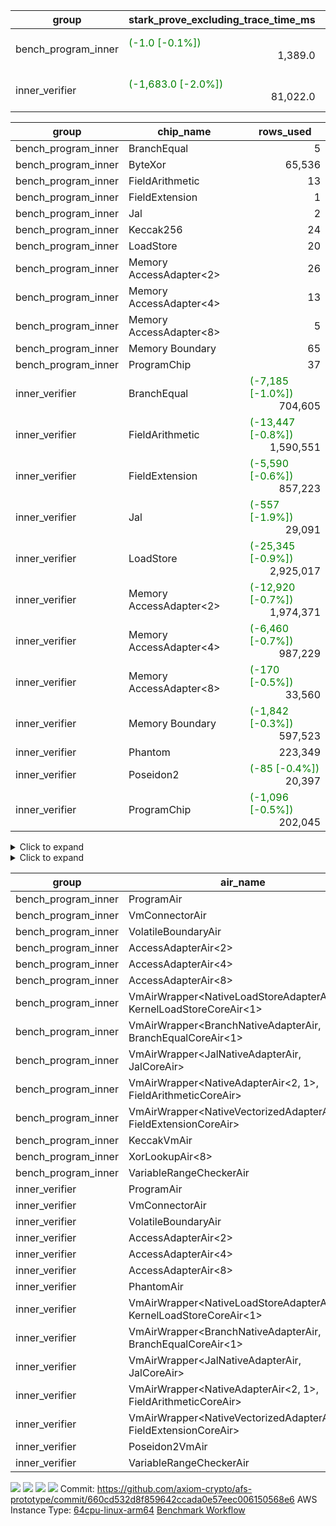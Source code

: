 | group | stark_prove_excluding_trace_time_ms | total_cells | total_cells_used | total_proof_time_ms | trace_gen_time_ms | verify_program_compile_ms |
| --- | --- | --- | --- | --- | --- | --- |
| bench_program_inner | <span style="color: green">(-1.0 [-0.1%])</span> <div style='text-align: right'>1,389.0</div>  | <span style="color: green">(-28 [-0.0%])</span> <div style='text-align: right'>1,914,704</div>  | <div style='text-align: right'>276,045</div>  | <span style="color: green">(-1.0 [-0.1%])</span> <div style='text-align: right'>1,408.0</div>  | <div style='text-align: right'>19.0</div>  |  |
| inner_verifier | <span style="color: green">(-1,683.0 [-2.0%])</span> <div style='text-align: right'>81,022.0</div>  | <span style="color: green">(-2,621,440 [-0.4%])</span> <div style='text-align: right'>651,755,544</div>  | <span style="color: green">(-4,388,908 [-1.6%])</span> <div style='text-align: right'>270,322,468</div>  | <span style="color: green">(-2,089.0 [-2.3%])</span> <div style='text-align: right'>90,411.0</div>  | <span style="color: green">(-406.0 [-4.1%])</span> <div style='text-align: right'>9,389.0</div>  | <span style="color: red">(+131.0 [+0.3%])</span> <div style='text-align: right'>42,788.0</div>  |

| group | chip_name | rows_used |
| --- | --- | --- |
| bench_program_inner | BranchEqual | <div style='text-align: right'>5</div>  |
| bench_program_inner | ByteXor | <div style='text-align: right'>65,536</div>  |
| bench_program_inner | FieldArithmetic | <div style='text-align: right'>13</div>  |
| bench_program_inner | FieldExtension | <div style='text-align: right'>1</div>  |
| bench_program_inner | Jal | <div style='text-align: right'>2</div>  |
| bench_program_inner | Keccak256 | <div style='text-align: right'>24</div>  |
| bench_program_inner | LoadStore | <div style='text-align: right'>20</div>  |
| bench_program_inner | Memory AccessAdapter<2> | <div style='text-align: right'>26</div>  |
| bench_program_inner | Memory AccessAdapter<4> | <div style='text-align: right'>13</div>  |
| bench_program_inner | Memory AccessAdapter<8> | <div style='text-align: right'>5</div>  |
| bench_program_inner | Memory Boundary | <div style='text-align: right'>65</div>  |
| bench_program_inner | ProgramChip | <div style='text-align: right'>37</div>  |
| inner_verifier | BranchEqual | <span style="color: green">(-7,185 [-1.0%])</span> <div style='text-align: right'>704,605</div>  |
| inner_verifier | FieldArithmetic | <span style="color: green">(-13,447 [-0.8%])</span> <div style='text-align: right'>1,590,551</div>  |
| inner_verifier | FieldExtension | <span style="color: green">(-5,590 [-0.6%])</span> <div style='text-align: right'>857,223</div>  |
| inner_verifier | Jal | <span style="color: green">(-557 [-1.9%])</span> <div style='text-align: right'>29,091</div>  |
| inner_verifier | LoadStore | <span style="color: green">(-25,345 [-0.9%])</span> <div style='text-align: right'>2,925,017</div>  |
| inner_verifier | Memory AccessAdapter<2> | <span style="color: green">(-12,920 [-0.7%])</span> <div style='text-align: right'>1,974,371</div>  |
| inner_verifier | Memory AccessAdapter<4> | <span style="color: green">(-6,460 [-0.7%])</span> <div style='text-align: right'>987,229</div>  |
| inner_verifier | Memory AccessAdapter<8> | <span style="color: green">(-170 [-0.5%])</span> <div style='text-align: right'>33,560</div>  |
| inner_verifier | Memory Boundary | <span style="color: green">(-1,842 [-0.3%])</span> <div style='text-align: right'>597,523</div>  |
| inner_verifier | Phantom | <div style='text-align: right'>223,349</div>  |
| inner_verifier | Poseidon2 | <span style="color: green">(-85 [-0.4%])</span> <div style='text-align: right'>20,397</div>  |
| inner_verifier | ProgramChip | <span style="color: green">(-1,096 [-0.5%])</span> <div style='text-align: right'>202,045</div>  |

<details>
<summary>Click to expand</summary>

| group | dsl_ir | opcode | frequency |
| --- | --- | --- | --- |
| bench_program_inner |  | JAL | <div style='text-align: right'>1</div>  |
| bench_program_inner |  | STOREW | <div style='text-align: right'>2</div>  |
| bench_program_inner | AddE | FE4ADD | <div style='text-align: right'>1</div>  |
| bench_program_inner | AddF | ADD | <div style='text-align: right'>1</div>  |
| bench_program_inner | AddVI | ADD | <div style='text-align: right'>6</div>  |
| bench_program_inner | Alloc | ADD | <div style='text-align: right'>2</div>  |
| bench_program_inner | Alloc | LOADW | <div style='text-align: right'>2</div>  |
| bench_program_inner | Alloc | MUL | <div style='text-align: right'>2</div>  |
| bench_program_inner | For | ADD | <div style='text-align: right'>2</div>  |
| bench_program_inner | For | BNE | <div style='text-align: right'>3</div>  |
| bench_program_inner | For | JAL | <div style='text-align: right'>1</div>  |
| bench_program_inner | For | STOREW | <div style='text-align: right'>1</div>  |
| bench_program_inner | IfEqI | BNE | <div style='text-align: right'>2</div>  |
| bench_program_inner | ImmE | STOREW | <div style='text-align: right'>8</div>  |
| bench_program_inner | ImmF | STOREW | <div style='text-align: right'>2</div>  |
| bench_program_inner | ImmV | STOREW | <div style='text-align: right'>3</div>  |
| bench_program_inner | Keccak256 | KECCAK256 | <div style='text-align: right'>1</div>  |
| bench_program_inner | StoreV | STOREW2 | <div style='text-align: right'>2</div>  |
| inner_verifier |  | JAL | <div style='text-align: right'>1</div>  |
| inner_verifier |  | STOREW | <div style='text-align: right'>2</div>  |
| inner_verifier | AddE | FE4ADD | <span style="color: green">(-1,421 [-0.6%])</span> <div style='text-align: right'>227,386</div>  |
| inner_verifier | AddEFFI | LOADW | <span style="color: green">(-2 [-1.5%])</span> <div style='text-align: right'>131</div>  |
| inner_verifier | AddEFFI | STOREW | <span style="color: green">(-6 [-1.5%])</span> <div style='text-align: right'>393</div>  |
| inner_verifier | AddEFI | ADD | <span style="color: green">(-16 [-6.7%])</span> <div style='text-align: right'>224</div>  |
| inner_verifier | AddEI | ADD | <span style="color: green">(-160 [-0.2%])</span> <div style='text-align: right'>67,404</div>  |
| inner_verifier | AddFI | ADD | <span style="color: green">(-423 [-3.0%])</span> <div style='text-align: right'>13,620</div>  |
| inner_verifier | AddV | ADD | <span style="color: green">(-91 [-1.4%])</span> <div style='text-align: right'>6,239</div>  |
| inner_verifier | AddVI | ADD | <span style="color: green">(-2,506 [-0.9%])</span> <div style='text-align: right'>278,008</div>  |
| inner_verifier | Alloc | ADD | <span style="color: green">(-221 [-0.9%])</span> <div style='text-align: right'>24,510</div>  |
| inner_verifier | Alloc | LOADW | <span style="color: green">(-221 [-0.9%])</span> <div style='text-align: right'>24,510</div>  |
| inner_verifier | Alloc | MUL | <span style="color: green">(-118 [-0.8%])</span> <div style='text-align: right'>14,809</div>  |
| inner_verifier | AssertEqE | BNE | <span style="color: green">(-4 [-2.8%])</span> <div style='text-align: right'>140</div>  |
| inner_verifier | AssertEqEI | BNE | <div style='text-align: right'>4</div>  |
| inner_verifier | AssertEqF | BNE | <div style='text-align: right'>4,054</div>  |
| inner_verifier | AssertEqV | BNE | <span style="color: green">(-11 [-0.9%])</span> <div style='text-align: right'>1,204</div>  |
| inner_verifier | AssertEqVI | BNE | <span style="color: green">(-11 [-6.0%])</span> <div style='text-align: right'>171</div>  |
| inner_verifier | CycleTrackerEnd | PHANTOM | <div style='text-align: right'>106,813</div>  |
| inner_verifier | CycleTrackerStart | PHANTOM | <div style='text-align: right'>106,813</div>  |
| inner_verifier | DivE | BBE4DIV | <span style="color: green">(-1,346 [-0.7%])</span> <div style='text-align: right'>198,373</div>  |
| inner_verifier | DivEIN | BBE4DIV | <span style="color: green">(-3 [-7.7%])</span> <div style='text-align: right'>36</div>  |
| inner_verifier | DivEIN | STOREW | <span style="color: green">(-12 [-7.7%])</span> <div style='text-align: right'>144</div>  |
| inner_verifier | DivFIN | DIV | <span style="color: green">(-7 [-7.5%])</span> <div style='text-align: right'>86</div>  |
| inner_verifier | For | ADD | <span style="color: green">(-4,715 [-0.9%])</span> <div style='text-align: right'>539,358</div>  |
| inner_verifier | For | BNE | <span style="color: green">(-5,214 [-0.9%])</span> <div style='text-align: right'>559,109</div>  |
| inner_verifier | For | JAL | <span style="color: green">(-499 [-2.5%])</span> <div style='text-align: right'>19,751</div>  |
| inner_verifier | For | LOADW | <div style='text-align: right'>1,029</div>  |
| inner_verifier | For | STOREW | <span style="color: green">(-499 [-2.6%])</span> <div style='text-align: right'>18,722</div>  |
| inner_verifier | HintBitsF | PHANTOM | <div style='text-align: right'>22</div>  |
| inner_verifier | HintInputVec | PHANTOM | <div style='text-align: right'>9,701</div>  |
| inner_verifier | IfEq | BNE | <span style="color: green">(-755 [-9.1%])</span> <div style='text-align: right'>7,587</div>  |
| inner_verifier | IfEqI | BNE | <span style="color: green">(-1,185 [-0.9%])</span> <div style='text-align: right'>124,364</div>  |
| inner_verifier | IfEqI | JAL | <span style="color: green">(-57 [-0.6%])</span> <div style='text-align: right'>9,319</div>  |
| inner_verifier | IfNe | BEQ | <div style='text-align: right'>6,893</div>  |
| inner_verifier | IfNe | JAL | <span style="color: green">(-1 [-4.8%])</span> <div style='text-align: right'>20</div>  |
| inner_verifier | IfNeI | BEQ | <span style="color: green">(-5 [-0.5%])</span> <div style='text-align: right'>1,079</div>  |
| inner_verifier | ImmE | STOREW | <span style="color: green">(-24 [-0.2%])</span> <div style='text-align: right'>12,492</div>  |
| inner_verifier | ImmF | STOREW | <span style="color: green">(-170 [-1.1%])</span> <div style='text-align: right'>15,873</div>  |
| inner_verifier | ImmV | STOREW | <span style="color: green">(-134 [-0.6%])</span> <div style='text-align: right'>22,262</div>  |
| inner_verifier | LoadE | LOADW | <span style="color: green">(-264 [-0.6%])</span> <div style='text-align: right'>42,120</div>  |
| inner_verifier | LoadE | LOADW2 | <span style="color: green">(-6,556 [-0.8%])</span> <div style='text-align: right'>816,200</div>  |
| inner_verifier | LoadF | LOADW | <div style='text-align: right'>11,474</div>  |
| inner_verifier | LoadF | LOADW2 | <span style="color: green">(-2,544 [-0.8%])</span> <div style='text-align: right'>304,979</div>  |
| inner_verifier | LoadV | LOADW | <span style="color: green">(-124 [-1.0%])</span> <div style='text-align: right'>11,843</div>  |
| inner_verifier | LoadV | LOADW2 | <span style="color: green">(-3,304 [-4.5%])</span> <div style='text-align: right'>70,929</div>  |
| inner_verifier | MulE | BBE4MUL | <span style="color: green">(-2,778 [-0.7%])</span> <div style='text-align: right'>414,863</div>  |
| inner_verifier | MulEF | MUL | <span style="color: green">(-24 [-1.4%])</span> <div style='text-align: right'>1,716</div>  |
| inner_verifier | MulEFI | MUL | <span style="color: green">(-24 [-1.7%])</span> <div style='text-align: right'>1,408</div>  |
| inner_verifier | MulEI | BBE4MUL | <span style="color: green">(-35 [-1.3%])</span> <div style='text-align: right'>2,720</div>  |
| inner_verifier | MulEI | STOREW | <span style="color: green">(-140 [-1.3%])</span> <div style='text-align: right'>10,880</div>  |
| inner_verifier | MulF | MUL | <span style="color: green">(-766 [-3.0%])</span> <div style='text-align: right'>24,377</div>  |
| inner_verifier | MulFI | MUL | <span style="color: green">(-1 [-6.7%])</span> <div style='text-align: right'>14</div>  |
| inner_verifier | MulV | MUL | <div style='text-align: right'>682</div>  |
| inner_verifier | MulVI | MUL | <span style="color: green">(-91 [-1.1%])</span> <div style='text-align: right'>8,441</div>  |
| inner_verifier | NegE | MUL | <span style="color: green">(-4 [-1.9%])</span> <div style='text-align: right'>204</div>  |
| inner_verifier | Poseidon2CompressBabyBear | COMP_POS2 | <div style='text-align: right'>7,287</div>  |
| inner_verifier | Poseidon2PermuteBabyBear | PERM_POS2 | <span style="color: green">(-85 [-0.6%])</span> <div style='text-align: right'>13,110</div>  |
| inner_verifier | StoreE | STOREW | <span style="color: green">(-12 [-0.1%])</span> <div style='text-align: right'>11,268</div>  |
| inner_verifier | StoreE | STOREW2 | <span style="color: green">(-672 [-5.1%])</span> <div style='text-align: right'>12,500</div>  |
| inner_verifier | StoreF | STOREW | <div style='text-align: right'>13,388</div>  |
| inner_verifier | StoreF | STOREW2 | <span style="color: green">(-780 [-0.7%])</span> <div style='text-align: right'>103,666</div>  |
| inner_verifier | StoreHintWord | ADD | <span style="color: green">(-1,028 [-0.5%])</span> <div style='text-align: right'>194,918</div>  |
| inner_verifier | StoreHintWord | SHINTW | <span style="color: green">(-1,131 [-0.5%])</span> <div style='text-align: right'>205,301</div>  |
| inner_verifier | StoreV | STOREW | <span style="color: green">(-15 [-1.0%])</span> <div style='text-align: right'>1,424</div>  |
| inner_verifier | StoreV | STOREW2 | <span style="color: green">(-665 [-2.5%])</span> <div style='text-align: right'>25,463</div>  |
| inner_verifier | SubE | FE4SUB | <span style="color: green">(-7 [-0.1%])</span> <div style='text-align: right'>13,845</div>  |
| inner_verifier | SubEF | LOADW | <span style="color: green">(-8,070 [-0.7%])</span> <div style='text-align: right'>1,188,024</div>  |
| inner_verifier | SubEF | SUB | <span style="color: green">(-2,690 [-0.7%])</span> <div style='text-align: right'>396,008</div>  |
| inner_verifier | SubEFI | ADD | <span style="color: green">(-32 [-2.5%])</span> <div style='text-align: right'>1,224</div>  |
| inner_verifier | SubEI | ADD | <span style="color: green">(-24 [-7.7%])</span> <div style='text-align: right'>288</div>  |
| inner_verifier | SubV | SUB | <span style="color: green">(-505 [-3.2%])</span> <div style='text-align: right'>15,386</div>  |
| inner_verifier | SubVI | SUB | <span style="color: green">(-1 [-0.1%])</span> <div style='text-align: right'>1,270</div>  |
| inner_verifier | SubVIN | SUB | <div style='text-align: right'>357</div>  |

</details>

<details>
<summary>Click to expand</summary>

| group | air_name | dsl_ir | opcode | cells_used |
| --- | --- | --- | --- | --- |
| bench_program_inner | <JalNativeAdapterAir,JalCoreAir> |  | JAL | <div style='text-align: right'>10</div>  |
| bench_program_inner | Boundary |  | JAL | <div style='text-align: right'>11</div>  |
| bench_program_inner | <NativeLoadStoreAdapterAir<1>,KernelLoadStoreCoreAir<1>> |  | STOREW | <div style='text-align: right'>82</div>  |
| bench_program_inner | Boundary |  | STOREW | <div style='text-align: right'>22</div>  |
| bench_program_inner | <NativeVectorizedAdapterAir<4>,FieldExtensionCoreAir> | AddE | FE4ADD | <div style='text-align: right'>40</div>  |
| bench_program_inner | AccessAdapter<2> | AddE | FE4ADD | <div style='text-align: right'>66</div>  |
| bench_program_inner | AccessAdapter<4> | AddE | FE4ADD | <div style='text-align: right'>39</div>  |
| bench_program_inner | Boundary | AddE | FE4ADD | <div style='text-align: right'>44</div>  |
| bench_program_inner | <NativeAdapterAir<2, 1>,FieldArithmeticCoreAir> | AddF | ADD | <div style='text-align: right'>30</div>  |
| bench_program_inner | Boundary | AddF | ADD | <div style='text-align: right'>11</div>  |
| bench_program_inner | <NativeAdapterAir<2, 1>,FieldArithmeticCoreAir> | AddVI | ADD | <div style='text-align: right'>180</div>  |
| bench_program_inner | Boundary | AddVI | ADD | <div style='text-align: right'>22</div>  |
| bench_program_inner | <NativeAdapterAir<2, 1>,FieldArithmeticCoreAir> | Alloc | ADD | <div style='text-align: right'>60</div>  |
| bench_program_inner | <NativeLoadStoreAdapterAir<1>,KernelLoadStoreCoreAir<1>> | Alloc | LOADW | <div style='text-align: right'>82</div>  |
| bench_program_inner | Boundary | Alloc | LOADW | <div style='text-align: right'>22</div>  |
| bench_program_inner | <NativeAdapterAir<2, 1>,FieldArithmeticCoreAir> | Alloc | MUL | <div style='text-align: right'>60</div>  |
| bench_program_inner | <NativeAdapterAir<2, 1>,FieldArithmeticCoreAir> | For | ADD | <div style='text-align: right'>60</div>  |
| bench_program_inner | <BranchNativeAdapterAir,BranchEqualCoreAir<1>> | For | BNE | <div style='text-align: right'>69</div>  |
| bench_program_inner | <JalNativeAdapterAir,JalCoreAir> | For | JAL | <div style='text-align: right'>10</div>  |
| bench_program_inner | <NativeLoadStoreAdapterAir<1>,KernelLoadStoreCoreAir<1>> | For | STOREW | <div style='text-align: right'>41</div>  |
| bench_program_inner | Boundary | For | STOREW | <div style='text-align: right'>11</div>  |
| bench_program_inner | <BranchNativeAdapterAir,BranchEqualCoreAir<1>> | IfEqI | BNE | <div style='text-align: right'>46</div>  |
| bench_program_inner | <NativeLoadStoreAdapterAir<1>,KernelLoadStoreCoreAir<1>> | ImmE | STOREW | <div style='text-align: right'>328</div>  |
| bench_program_inner | Boundary | ImmE | STOREW | <div style='text-align: right'>88</div>  |
| bench_program_inner | <NativeLoadStoreAdapterAir<1>,KernelLoadStoreCoreAir<1>> | ImmF | STOREW | <div style='text-align: right'>82</div>  |
| bench_program_inner | Boundary | ImmF | STOREW | <div style='text-align: right'>22</div>  |
| bench_program_inner | <NativeLoadStoreAdapterAir<1>,KernelLoadStoreCoreAir<1>> | ImmV | STOREW | <div style='text-align: right'>123</div>  |
| bench_program_inner | Boundary | ImmV | STOREW | <div style='text-align: right'>22</div>  |
| bench_program_inner | AccessAdapter<2> | Keccak256 | KECCAK256 | <div style='text-align: right'>220</div>  |
| bench_program_inner | AccessAdapter<4> | Keccak256 | KECCAK256 | <div style='text-align: right'>130</div>  |
| bench_program_inner | AccessAdapter<8> | Keccak256 | KECCAK256 | <div style='text-align: right'>85</div>  |
| bench_program_inner | Boundary | Keccak256 | KECCAK256 | <div style='text-align: right'>418</div>  |
| bench_program_inner | KeccakVmAir | Keccak256 | KECCAK256 | <div style='text-align: right'>76,752</div>  |
| bench_program_inner | <NativeLoadStoreAdapterAir<1>,KernelLoadStoreCoreAir<1>> | StoreV | STOREW2 | <div style='text-align: right'>82</div>  |
| bench_program_inner | Boundary | StoreV | STOREW2 | <div style='text-align: right'>22</div>  |
| inner_verifier | <JalNativeAdapterAir,JalCoreAir> |  | JAL | <div style='text-align: right'>10</div>  |
| inner_verifier | Boundary |  | JAL | <div style='text-align: right'>11</div>  |
| inner_verifier | <NativeLoadStoreAdapterAir<1>,KernelLoadStoreCoreAir<1>> |  | STOREW | <div style='text-align: right'>82</div>  |
| inner_verifier | Boundary |  | STOREW | <div style='text-align: right'>22</div>  |
| inner_verifier | <NativeVectorizedAdapterAir<4>,FieldExtensionCoreAir> | AddE | FE4ADD | <span style="color: green">(-56,840 [-0.6%])</span> <div style='text-align: right'>9,095,440</div>  |
| inner_verifier | AccessAdapter<2> | AddE | FE4ADD | <span style="color: green">(-2,750 [-0.2%])</span> <div style='text-align: right'>1,109,724</div>  |
| inner_verifier | AccessAdapter<4> | AddE | FE4ADD | <span style="color: green">(-1,625 [-0.2%])</span> <div style='text-align: right'>655,746</div>  |
| inner_verifier | Boundary | AddE | FE4ADD | <div style='text-align: right'>1,194,556</div>  |
| inner_verifier | <NativeLoadStoreAdapterAir<1>,KernelLoadStoreCoreAir<1>> | AddEFFI | LOADW | <span style="color: green">(-82 [-1.5%])</span> <div style='text-align: right'>5,371</div>  |
| inner_verifier | AccessAdapter<2> | AddEFFI | LOADW | <span style="color: green">(-11 [-1.2%])</span> <div style='text-align: right'>924</div>  |
| inner_verifier | AccessAdapter<4> | AddEFFI | LOADW | <span style="color: green">(-13 [-1.2%])</span> <div style='text-align: right'>1,092</div>  |
| inner_verifier | Boundary | AddEFFI | LOADW | <div style='text-align: right'>264</div>  |
| inner_verifier | <NativeLoadStoreAdapterAir<1>,KernelLoadStoreCoreAir<1>> | AddEFFI | STOREW | <span style="color: green">(-246 [-1.5%])</span> <div style='text-align: right'>16,113</div>  |
| inner_verifier | AccessAdapter<2> | AddEFFI | STOREW | <span style="color: green">(-11 [-1.2%])</span> <div style='text-align: right'>924</div>  |
| inner_verifier | Boundary | AddEFFI | STOREW | <div style='text-align: right'>792</div>  |
| inner_verifier | <NativeAdapterAir<2, 1>,FieldArithmeticCoreAir> | AddEFI | ADD | <span style="color: green">(-480 [-6.7%])</span> <div style='text-align: right'>6,720</div>  |
| inner_verifier | AccessAdapter<2> | AddEFI | ADD | <span style="color: green">(-110 [-11.4%])</span> <div style='text-align: right'>858</div>  |
| inner_verifier | AccessAdapter<4> | AddEFI | ADD | <span style="color: green">(-65 [-11.4%])</span> <div style='text-align: right'>507</div>  |
| inner_verifier | Boundary | AddEFI | ADD | <div style='text-align: right'>1,232</div>  |
| inner_verifier | <NativeAdapterAir<2, 1>,FieldArithmeticCoreAir> | AddEI | ADD | <span style="color: green">(-4,800 [-0.2%])</span> <div style='text-align: right'>2,022,120</div>  |
| inner_verifier | AccessAdapter<2> | AddEI | ADD | <span style="color: green">(-1,408 [-0.4%])</span> <div style='text-align: right'>378,202</div>  |
| inner_verifier | AccessAdapter<4> | AddEI | ADD | <span style="color: green">(-832 [-0.4%])</span> <div style='text-align: right'>223,483</div>  |
| inner_verifier | Boundary | AddEI | ADD | <span style="color: red">(+44 [+0.0%])</span> <div style='text-align: right'>654,236</div>  |
| inner_verifier | <NativeAdapterAir<2, 1>,FieldArithmeticCoreAir> | AddFI | ADD | <span style="color: green">(-12,690 [-3.0%])</span> <div style='text-align: right'>408,600</div>  |
| inner_verifier | Boundary | AddFI | ADD | <span style="color: red">(+11 [+4.3%])</span> <div style='text-align: right'>264</div>  |
| inner_verifier | <NativeAdapterAir<2, 1>,FieldArithmeticCoreAir> | AddV | ADD | <span style="color: green">(-2,730 [-1.4%])</span> <div style='text-align: right'>187,170</div>  |
| inner_verifier | Boundary | AddV | ADD | <div style='text-align: right'>22</div>  |
| inner_verifier | <NativeAdapterAir<2, 1>,FieldArithmeticCoreAir> | AddVI | ADD | <span style="color: green">(-75,180 [-0.9%])</span> <div style='text-align: right'>8,340,240</div>  |
| inner_verifier | Boundary | AddVI | ADD | <span style="color: green">(-11 [-0.1%])</span> <div style='text-align: right'>8,668</div>  |
| inner_verifier | <NativeAdapterAir<2, 1>,FieldArithmeticCoreAir> | Alloc | ADD | <span style="color: green">(-6,630 [-0.9%])</span> <div style='text-align: right'>735,300</div>  |
| inner_verifier | <NativeLoadStoreAdapterAir<1>,KernelLoadStoreCoreAir<1>> | Alloc | LOADW | <span style="color: green">(-9,061 [-0.9%])</span> <div style='text-align: right'>1,004,910</div>  |
| inner_verifier | Boundary | Alloc | LOADW | <div style='text-align: right'>946</div>  |
| inner_verifier | <NativeAdapterAir<2, 1>,FieldArithmeticCoreAir> | Alloc | MUL | <span style="color: green">(-3,540 [-0.8%])</span> <div style='text-align: right'>444,270</div>  |
| inner_verifier | AccessAdapter<2> | Alloc | MUL | <div style='text-align: right'>22</div>  |
| inner_verifier | AccessAdapter<4> | Alloc | MUL | <div style='text-align: right'>26</div>  |
| inner_verifier | <BranchNativeAdapterAir,BranchEqualCoreAir<1>> | AssertEqE | BNE | <span style="color: green">(-92 [-2.8%])</span> <div style='text-align: right'>3,220</div>  |
| inner_verifier | AccessAdapter<2> | AssertEqE | BNE | <span style="color: green">(-22 [-2.8%])</span> <div style='text-align: right'>770</div>  |
| inner_verifier | AccessAdapter<4> | AssertEqE | BNE | <span style="color: green">(-13 [-2.8%])</span> <div style='text-align: right'>455</div>  |
| inner_verifier | <BranchNativeAdapterAir,BranchEqualCoreAir<1>> | AssertEqEI | BNE | <div style='text-align: right'>92</div>  |
| inner_verifier | AccessAdapter<2> | AssertEqEI | BNE | <div style='text-align: right'>22</div>  |
| inner_verifier | AccessAdapter<4> | AssertEqEI | BNE | <div style='text-align: right'>13</div>  |
| inner_verifier | <BranchNativeAdapterAir,BranchEqualCoreAir<1>> | AssertEqF | BNE | <div style='text-align: right'>93,242</div>  |
| inner_verifier | <BranchNativeAdapterAir,BranchEqualCoreAir<1>> | AssertEqV | BNE | <span style="color: green">(-253 [-0.9%])</span> <div style='text-align: right'>27,692</div>  |
| inner_verifier | <BranchNativeAdapterAir,BranchEqualCoreAir<1>> | AssertEqVI | BNE | <span style="color: green">(-253 [-6.0%])</span> <div style='text-align: right'>3,933</div>  |
| inner_verifier | PhantomAir | CycleTrackerEnd | PHANTOM | <div style='text-align: right'>640,878</div>  |
| inner_verifier | PhantomAir | CycleTrackerStart | PHANTOM | <div style='text-align: right'>640,878</div>  |
| inner_verifier | <NativeVectorizedAdapterAir<4>,FieldExtensionCoreAir> | DivE | BBE4DIV | <span style="color: green">(-53,840 [-0.7%])</span> <div style='text-align: right'>7,934,920</div>  |
| inner_verifier | AccessAdapter<2> | DivE | BBE4DIV | <span style="color: green">(-59,202 [-0.7%])</span> <div style='text-align: right'>8,712,418</div>  |
| inner_verifier | AccessAdapter<4> | DivE | BBE4DIV | <span style="color: green">(-34,983 [-0.7%])</span> <div style='text-align: right'>5,148,247</div>  |
| inner_verifier | <NativeVectorizedAdapterAir<4>,FieldExtensionCoreAir> | DivEIN | BBE4DIV | <span style="color: green">(-120 [-7.7%])</span> <div style='text-align: right'>1,440</div>  |
| inner_verifier | AccessAdapter<2> | DivEIN | BBE4DIV | <span style="color: green">(-110 [-6.8%])</span> <div style='text-align: right'>1,496</div>  |
| inner_verifier | AccessAdapter<4> | DivEIN | BBE4DIV | <span style="color: green">(-65 [-6.8%])</span> <div style='text-align: right'>884</div>  |
| inner_verifier | Boundary | DivEIN | BBE4DIV | <div style='text-align: right'>396</div>  |
| inner_verifier | <NativeLoadStoreAdapterAir<1>,KernelLoadStoreCoreAir<1>> | DivEIN | STOREW | <span style="color: green">(-492 [-7.7%])</span> <div style='text-align: right'>5,904</div>  |
| inner_verifier | AccessAdapter<2> | DivEIN | STOREW | <span style="color: green">(-44 [-7.8%])</span> <div style='text-align: right'>517</div>  |
| inner_verifier | AccessAdapter<4> | DivEIN | STOREW | <span style="color: green">(-13 [-8.3%])</span> <div style='text-align: right'>143</div>  |
| inner_verifier | <NativeAdapterAir<2, 1>,FieldArithmeticCoreAir> | DivFIN | DIV | <span style="color: green">(-210 [-7.5%])</span> <div style='text-align: right'>2,580</div>  |
| inner_verifier | <NativeAdapterAir<2, 1>,FieldArithmeticCoreAir> | For | ADD | <span style="color: green">(-141,450 [-0.9%])</span> <div style='text-align: right'>16,180,740</div>  |
| inner_verifier | <BranchNativeAdapterAir,BranchEqualCoreAir<1>> | For | BNE | <span style="color: green">(-119,922 [-0.9%])</span> <div style='text-align: right'>12,859,507</div>  |
| inner_verifier | <JalNativeAdapterAir,JalCoreAir> | For | JAL | <span style="color: green">(-4,990 [-2.5%])</span> <div style='text-align: right'>197,510</div>  |
| inner_verifier | AccessAdapter<2> | For | JAL | <span style="color: green">(-22 [-4.4%])</span> <div style='text-align: right'>473</div>  |
| inner_verifier | AccessAdapter<4> | For | JAL | <span style="color: green">(-26 [-4.4%])</span> <div style='text-align: right'>559</div>  |
| inner_verifier | <NativeLoadStoreAdapterAir<1>,KernelLoadStoreCoreAir<1>> | For | LOADW | <div style='text-align: right'>42,189</div>  |
| inner_verifier | Boundary | For | LOADW | <div style='text-align: right'>231</div>  |
| inner_verifier | <NativeLoadStoreAdapterAir<1>,KernelLoadStoreCoreAir<1>> | For | STOREW | <span style="color: green">(-20,459 [-2.6%])</span> <div style='text-align: right'>767,602</div>  |
| inner_verifier | Boundary | For | STOREW | <span style="color: green">(-22 [-3.9%])</span> <div style='text-align: right'>539</div>  |
| inner_verifier | PhantomAir | HintBitsF | PHANTOM | <div style='text-align: right'>132</div>  |
| inner_verifier | PhantomAir | HintInputVec | PHANTOM | <div style='text-align: right'>58,206</div>  |
| inner_verifier | <BranchNativeAdapterAir,BranchEqualCoreAir<1>> | IfEq | BNE | <span style="color: green">(-17,365 [-9.1%])</span> <div style='text-align: right'>174,501</div>  |
| inner_verifier | <BranchNativeAdapterAir,BranchEqualCoreAir<1>> | IfEqI | BNE | <span style="color: green">(-27,255 [-0.9%])</span> <div style='text-align: right'>2,860,372</div>  |
| inner_verifier | <JalNativeAdapterAir,JalCoreAir> | IfEqI | JAL | <span style="color: green">(-570 [-0.6%])</span> <div style='text-align: right'>93,190</div>  |
| inner_verifier | <BranchNativeAdapterAir,BranchEqualCoreAir<1>> | IfNe | BEQ | <div style='text-align: right'>158,539</div>  |
| inner_verifier | <JalNativeAdapterAir,JalCoreAir> | IfNe | JAL | <span style="color: green">(-10 [-4.8%])</span> <div style='text-align: right'>200</div>  |
| inner_verifier | <BranchNativeAdapterAir,BranchEqualCoreAir<1>> | IfNeI | BEQ | <span style="color: green">(-115 [-0.5%])</span> <div style='text-align: right'>24,817</div>  |
| inner_verifier | <NativeLoadStoreAdapterAir<1>,KernelLoadStoreCoreAir<1>> | ImmE | STOREW | <span style="color: green">(-984 [-0.2%])</span> <div style='text-align: right'>512,172</div>  |
| inner_verifier | AccessAdapter<2> | ImmE | STOREW | <span style="color: green">(-44 [-1.1%])</span> <div style='text-align: right'>3,806</div>  |
| inner_verifier | AccessAdapter<4> | ImmE | STOREW | <span style="color: green">(-26 [-1.1%])</span> <div style='text-align: right'>2,249</div>  |
| inner_verifier | Boundary | ImmE | STOREW | <span style="color: green">(-44 [-0.0%])</span> <div style='text-align: right'>124,124</div>  |
| inner_verifier | <NativeLoadStoreAdapterAir<1>,KernelLoadStoreCoreAir<1>> | ImmF | STOREW | <span style="color: green">(-6,970 [-1.1%])</span> <div style='text-align: right'>650,793</div>  |
| inner_verifier | Boundary | ImmF | STOREW | <div style='text-align: right'>1,353</div>  |
| inner_verifier | <NativeLoadStoreAdapterAir<1>,KernelLoadStoreCoreAir<1>> | ImmV | STOREW | <span style="color: green">(-5,494 [-0.6%])</span> <div style='text-align: right'>912,742</div>  |
| inner_verifier | Boundary | ImmV | STOREW | <div style='text-align: right'>8,701</div>  |
| inner_verifier | <NativeLoadStoreAdapterAir<1>,KernelLoadStoreCoreAir<1>> | LoadE | LOADW | <span style="color: green">(-10,824 [-0.6%])</span> <div style='text-align: right'>1,726,920</div>  |
| inner_verifier | AccessAdapter<2> | LoadE | LOADW | <span style="color: green">(-880 [-1.5%])</span> <div style='text-align: right'>58,190</div>  |
| inner_verifier | AccessAdapter<4> | LoadE | LOADW | <span style="color: green">(-520 [-1.5%])</span> <div style='text-align: right'>34,385</div>  |
| inner_verifier | Boundary | LoadE | LOADW | <div style='text-align: right'>309,760</div>  |
| inner_verifier | <NativeLoadStoreAdapterAir<1>,KernelLoadStoreCoreAir<1>> | LoadE | LOADW2 | <span style="color: green">(-268,796 [-0.8%])</span> <div style='text-align: right'>33,464,200</div>  |
| inner_verifier | AccessAdapter<2> | LoadE | LOADW2 | <div style='text-align: right'>24,090</div>  |
| inner_verifier | AccessAdapter<4> | LoadE | LOADW2 | <div style='text-align: right'>14,235</div>  |
| inner_verifier | Boundary | LoadE | LOADW2 | <div style='text-align: right'>44</div>  |
| inner_verifier | <NativeLoadStoreAdapterAir<1>,KernelLoadStoreCoreAir<1>> | LoadF | LOADW | <div style='text-align: right'>470,434</div>  |
| inner_verifier | AccessAdapter<2> | LoadF | LOADW | <div style='text-align: right'>22,176</div>  |
| inner_verifier | AccessAdapter<4> | LoadF | LOADW | <div style='text-align: right'>13,104</div>  |
| inner_verifier | AccessAdapter<8> | LoadF | LOADW | <div style='text-align: right'>8,568</div>  |
| inner_verifier | Boundary | LoadF | LOADW | <span style="color: red">(+11 [+4.0%])</span> <div style='text-align: right'>286</div>  |
| inner_verifier | <NativeLoadStoreAdapterAir<1>,KernelLoadStoreCoreAir<1>> | LoadF | LOADW2 | <span style="color: green">(-104,304 [-0.8%])</span> <div style='text-align: right'>12,504,139</div>  |
| inner_verifier | AccessAdapter<2> | LoadF | LOADW2 | <div style='text-align: right'>605</div>  |
| inner_verifier | AccessAdapter<4> | LoadF | LOADW2 | <div style='text-align: right'>364</div>  |
| inner_verifier | AccessAdapter<8> | LoadF | LOADW2 | <div style='text-align: right'>391</div>  |
| inner_verifier | Boundary | LoadF | LOADW2 | <span style="color: green">(-22 [-6.9%])</span> <div style='text-align: right'>297</div>  |
| inner_verifier | <NativeLoadStoreAdapterAir<1>,KernelLoadStoreCoreAir<1>> | LoadV | LOADW | <span style="color: green">(-5,084 [-1.0%])</span> <div style='text-align: right'>485,563</div>  |
| inner_verifier | Boundary | LoadV | LOADW | <div style='text-align: right'>7,975</div>  |
| inner_verifier | <NativeLoadStoreAdapterAir<1>,KernelLoadStoreCoreAir<1>> | LoadV | LOADW2 | <span style="color: green">(-135,464 [-4.5%])</span> <div style='text-align: right'>2,908,089</div>  |
| inner_verifier | Boundary | LoadV | LOADW2 | <div style='text-align: right'>935</div>  |
| inner_verifier | <NativeVectorizedAdapterAir<4>,FieldExtensionCoreAir> | MulE | BBE4MUL | <span style="color: green">(-111,120 [-0.7%])</span> <div style='text-align: right'>16,594,520</div>  |
| inner_verifier | AccessAdapter<2> | MulE | BBE4MUL | <span style="color: green">(-3,190 [-0.6%])</span> <div style='text-align: right'>495,132</div>  |
| inner_verifier | AccessAdapter<4> | MulE | BBE4MUL | <span style="color: green">(-1,885 [-0.6%])</span> <div style='text-align: right'>292,578</div>  |
| inner_verifier | Boundary | MulE | BBE4MUL | <div style='text-align: right'>698,060</div>  |
| inner_verifier | <NativeAdapterAir<2, 1>,FieldArithmeticCoreAir> | MulEF | MUL | <span style="color: green">(-720 [-1.4%])</span> <div style='text-align: right'>51,480</div>  |
| inner_verifier | AccessAdapter<2> | MulEF | MUL | <span style="color: green">(-88 [-1.0%])</span> <div style='text-align: right'>8,426</div>  |
| inner_verifier | AccessAdapter<4> | MulEF | MUL | <span style="color: green">(-52 [-1.0%])</span> <div style='text-align: right'>4,979</div>  |
| inner_verifier | Boundary | MulEF | MUL | <div style='text-align: right'>704</div>  |
| inner_verifier | <NativeAdapterAir<2, 1>,FieldArithmeticCoreAir> | MulEFI | MUL | <span style="color: green">(-720 [-1.7%])</span> <div style='text-align: right'>42,240</div>  |
| inner_verifier | AccessAdapter<2> | MulEFI | MUL | <span style="color: green">(-242 [-12.0%])</span> <div style='text-align: right'>1,782</div>  |
| inner_verifier | AccessAdapter<4> | MulEFI | MUL | <span style="color: green">(-143 [-12.0%])</span> <div style='text-align: right'>1,053</div>  |
| inner_verifier | Boundary | MulEFI | MUL | <div style='text-align: right'>13,640</div>  |
| inner_verifier | <NativeVectorizedAdapterAir<4>,FieldExtensionCoreAir> | MulEI | BBE4MUL | <span style="color: green">(-1,400 [-1.3%])</span> <div style='text-align: right'>108,800</div>  |
| inner_verifier | AccessAdapter<2> | MulEI | BBE4MUL | <span style="color: green">(-1,540 [-0.9%])</span> <div style='text-align: right'>162,382</div>  |
| inner_verifier | AccessAdapter<4> | MulEI | BBE4MUL | <span style="color: green">(-910 [-0.9%])</span> <div style='text-align: right'>95,953</div>  |
| inner_verifier | Boundary | MulEI | BBE4MUL | <div style='text-align: right'>87,252</div>  |
| inner_verifier | <NativeLoadStoreAdapterAir<1>,KernelLoadStoreCoreAir<1>> | MulEI | STOREW | <span style="color: green">(-5,740 [-1.3%])</span> <div style='text-align: right'>446,080</div>  |
| inner_verifier | AccessAdapter<2> | MulEI | STOREW | <span style="color: green">(-770 [-1.3%])</span> <div style='text-align: right'>59,598</div>  |
| inner_verifier | AccessAdapter<4> | MulEI | STOREW | <span style="color: green">(-455 [-1.3%])</span> <div style='text-align: right'>35,087</div>  |
| inner_verifier | Boundary | MulEI | STOREW | <div style='text-align: right'>33</div>  |
| inner_verifier | <NativeAdapterAir<2, 1>,FieldArithmeticCoreAir> | MulF | MUL | <span style="color: green">(-22,980 [-3.0%])</span> <div style='text-align: right'>731,310</div>  |
| inner_verifier | Boundary | MulF | MUL | <div style='text-align: right'>11</div>  |
| inner_verifier | <NativeAdapterAir<2, 1>,FieldArithmeticCoreAir> | MulFI | MUL | <span style="color: green">(-30 [-6.7%])</span> <div style='text-align: right'>420</div>  |
| inner_verifier | Boundary | MulFI | MUL | <div style='text-align: right'>11</div>  |
| inner_verifier | <NativeAdapterAir<2, 1>,FieldArithmeticCoreAir> | MulV | MUL | <div style='text-align: right'>20,460</div>  |
| inner_verifier | Boundary | MulV | MUL | <div style='text-align: right'>7,469</div>  |
| inner_verifier | <NativeAdapterAir<2, 1>,FieldArithmeticCoreAir> | MulVI | MUL | <span style="color: green">(-2,730 [-1.1%])</span> <div style='text-align: right'>253,230</div>  |
| inner_verifier | Boundary | MulVI | MUL | <div style='text-align: right'>77</div>  |
| inner_verifier | <NativeAdapterAir<2, 1>,FieldArithmeticCoreAir> | NegE | MUL | <span style="color: green">(-120 [-1.9%])</span> <div style='text-align: right'>6,120</div>  |
| inner_verifier | AccessAdapter<2> | NegE | MUL | <span style="color: green">(-44 [-3.3%])</span> <div style='text-align: right'>1,298</div>  |
| inner_verifier | AccessAdapter<4> | NegE | MUL | <span style="color: green">(-26 [-3.3%])</span> <div style='text-align: right'>767</div>  |
| inner_verifier | Boundary | NegE | MUL | <div style='text-align: right'>1,408</div>  |
| inner_verifier | AccessAdapter<2> | Poseidon2CompressBabyBear | COMP_POS2 | <div style='text-align: right'>298,452</div>  |
| inner_verifier | AccessAdapter<4> | Poseidon2CompressBabyBear | COMP_POS2 | <div style='text-align: right'>176,358</div>  |
| inner_verifier | AccessAdapter<8> | Poseidon2CompressBabyBear | COMP_POS2 | <div style='text-align: right'>115,311</div>  |
| inner_verifier | Poseidon2VmAir<BabyBear> | Poseidon2CompressBabyBear | COMP_POS2 | <div style='text-align: right'>3,045,966</div>  |
| inner_verifier | AccessAdapter<2> | Poseidon2PermuteBabyBear | PERM_POS2 | <span style="color: green">(-4,180 [-0.7%])</span> <div style='text-align: right'>617,309</div>  |
| inner_verifier | AccessAdapter<4> | Poseidon2PermuteBabyBear | PERM_POS2 | <span style="color: green">(-2,470 [-0.7%])</span> <div style='text-align: right'>365,053</div>  |
| inner_verifier | AccessAdapter<8> | Poseidon2PermuteBabyBear | PERM_POS2 | <span style="color: green">(-1,445 [-0.6%])</span> <div style='text-align: right'>240,465</div>  |
| inner_verifier | Poseidon2VmAir<BabyBear> | Poseidon2PermuteBabyBear | PERM_POS2 | <span style="color: green">(-35,530 [-0.6%])</span> <div style='text-align: right'>5,479,980</div>  |
| inner_verifier | <NativeLoadStoreAdapterAir<1>,KernelLoadStoreCoreAir<1>> | StoreE | STOREW | <span style="color: green">(-492 [-0.1%])</span> <div style='text-align: right'>461,988</div>  |
| inner_verifier | AccessAdapter<2> | StoreE | STOREW | <div style='text-align: right'>7,898</div>  |
| inner_verifier | AccessAdapter<4> | StoreE | STOREW | <div style='text-align: right'>4,667</div>  |
| inner_verifier | Boundary | StoreE | STOREW | <span style="color: green">(-132 [-0.1%])</span> <div style='text-align: right'>123,948</div>  |
| inner_verifier | <NativeLoadStoreAdapterAir<1>,KernelLoadStoreCoreAir<1>> | StoreE | STOREW2 | <span style="color: green">(-27,552 [-5.1%])</span> <div style='text-align: right'>512,500</div>  |
| inner_verifier | AccessAdapter<2> | StoreE | STOREW2 | <span style="color: green">(-3,696 [-6.6%])</span> <div style='text-align: right'>52,668</div>  |
| inner_verifier | AccessAdapter<4> | StoreE | STOREW2 | <span style="color: green">(-2,184 [-6.6%])</span> <div style='text-align: right'>31,122</div>  |
| inner_verifier | Boundary | StoreE | STOREW2 | <div style='text-align: right'>16,456</div>  |
| inner_verifier | <NativeLoadStoreAdapterAir<1>,KernelLoadStoreCoreAir<1>> | StoreF | STOREW | <div style='text-align: right'>548,908</div>  |
| inner_verifier | Boundary | StoreF | STOREW | <div style='text-align: right'>147,268</div>  |
| inner_verifier | <NativeLoadStoreAdapterAir<1>,KernelLoadStoreCoreAir<1>> | StoreF | STOREW2 | <span style="color: green">(-31,980 [-0.7%])</span> <div style='text-align: right'>4,250,306</div>  |
| inner_verifier | AccessAdapter<2> | StoreF | STOREW2 | <span style="color: green">(-4,180 [-0.8%])</span> <div style='text-align: right'>527,945</div>  |
| inner_verifier | AccessAdapter<4> | StoreF | STOREW2 | <span style="color: green">(-2,470 [-0.8%])</span> <div style='text-align: right'>312,247</div>  |
| inner_verifier | AccessAdapter<8> | StoreF | STOREW2 | <span style="color: green">(-1,445 [-0.7%])</span> <div style='text-align: right'>205,785</div>  |
| inner_verifier | Boundary | StoreF | STOREW2 | <span style="color: green">(-176 [-0.5%])</span> <div style='text-align: right'>34,276</div>  |
| inner_verifier | <NativeAdapterAir<2, 1>,FieldArithmeticCoreAir> | StoreHintWord | ADD | <span style="color: green">(-30,840 [-0.5%])</span> <div style='text-align: right'>5,847,540</div>  |
| inner_verifier | <NativeLoadStoreAdapterAir<1>,KernelLoadStoreCoreAir<1>> | StoreHintWord | SHINTW | <span style="color: green">(-46,371 [-0.5%])</span> <div style='text-align: right'>8,417,341</div>  |
| inner_verifier | Boundary | StoreHintWord | SHINTW | <span style="color: green">(-12,441 [-0.5%])</span> <div style='text-align: right'>2,258,311</div>  |
| inner_verifier | <NativeLoadStoreAdapterAir<1>,KernelLoadStoreCoreAir<1>> | StoreV | STOREW | <span style="color: green">(-615 [-1.0%])</span> <div style='text-align: right'>58,384</div>  |
| inner_verifier | Boundary | StoreV | STOREW | <span style="color: green">(-165 [-1.0%])</span> <div style='text-align: right'>15,664</div>  |
| inner_verifier | <NativeLoadStoreAdapterAir<1>,KernelLoadStoreCoreAir<1>> | StoreV | STOREW2 | <span style="color: green">(-27,265 [-2.5%])</span> <div style='text-align: right'>1,043,983</div>  |
| inner_verifier | Boundary | StoreV | STOREW2 | <span style="color: green">(-7,315 [-2.6%])</span> <div style='text-align: right'>277,618</div>  |
| inner_verifier | <NativeVectorizedAdapterAir<4>,FieldExtensionCoreAir> | SubE | FE4SUB | <span style="color: green">(-280 [-0.1%])</span> <div style='text-align: right'>553,800</div>  |
| inner_verifier | AccessAdapter<2> | SubE | FE4SUB | <span style="color: green">(-88 [-0.0%])</span> <div style='text-align: right'>455,048</div>  |
| inner_verifier | AccessAdapter<4> | SubE | FE4SUB | <span style="color: green">(-52 [-0.0%])</span> <div style='text-align: right'>268,892</div>  |
| inner_verifier | Boundary | SubE | FE4SUB | <div style='text-align: right'>554,180</div>  |
| inner_verifier | <NativeLoadStoreAdapterAir<1>,KernelLoadStoreCoreAir<1>> | SubEF | LOADW | <span style="color: green">(-330,870 [-0.7%])</span> <div style='text-align: right'>48,708,984</div>  |
| inner_verifier | AccessAdapter<2> | SubEF | LOADW | <span style="color: green">(-29,590 [-0.7%])</span> <div style='text-align: right'>4,356,077</div>  |
| inner_verifier | <NativeAdapterAir<2, 1>,FieldArithmeticCoreAir> | SubEF | SUB | <span style="color: green">(-80,700 [-0.7%])</span> <div style='text-align: right'>11,880,240</div>  |
| inner_verifier | AccessAdapter<2> | SubEF | SUB | <span style="color: green">(-29,590 [-0.7%])</span> <div style='text-align: right'>4,356,077</div>  |
| inner_verifier | AccessAdapter<4> | SubEF | SUB | <span style="color: green">(-34,970 [-0.7%])</span> <div style='text-align: right'>5,148,091</div>  |
| inner_verifier | <NativeAdapterAir<2, 1>,FieldArithmeticCoreAir> | SubEFI | ADD | <span style="color: green">(-960 [-2.5%])</span> <div style='text-align: right'>36,720</div>  |
| inner_verifier | AccessAdapter<2> | SubEFI | ADD | <span style="color: green">(-176 [-23.5%])</span> <div style='text-align: right'>572</div>  |
| inner_verifier | AccessAdapter<4> | SubEFI | ADD | <span style="color: green">(-104 [-23.5%])</span> <div style='text-align: right'>338</div>  |
| inner_verifier | Boundary | SubEFI | ADD | <div style='text-align: right'>12,232</div>  |
| inner_verifier | <NativeAdapterAir<2, 1>,FieldArithmeticCoreAir> | SubEI | ADD | <span style="color: green">(-720 [-7.7%])</span> <div style='text-align: right'>8,640</div>  |
| inner_verifier | AccessAdapter<2> | SubEI | ADD | <span style="color: green">(-132 [-5.7%])</span> <div style='text-align: right'>2,200</div>  |
| inner_verifier | AccessAdapter<4> | SubEI | ADD | <span style="color: green">(-78 [-5.7%])</span> <div style='text-align: right'>1,300</div>  |
| inner_verifier | Boundary | SubEI | ADD | <div style='text-align: right'>704</div>  |
| inner_verifier | <NativeAdapterAir<2, 1>,FieldArithmeticCoreAir> | SubV | SUB | <span style="color: green">(-15,150 [-3.2%])</span> <div style='text-align: right'>461,580</div>  |
| inner_verifier | Boundary | SubV | SUB | <div style='text-align: right'>44</div>  |
| inner_verifier | <NativeAdapterAir<2, 1>,FieldArithmeticCoreAir> | SubVI | SUB | <span style="color: green">(-30 [-0.1%])</span> <div style='text-align: right'>38,100</div>  |
| inner_verifier | Boundary | SubVI | SUB | <div style='text-align: right'>7,733</div>  |
| inner_verifier | <NativeAdapterAir<2, 1>,FieldArithmeticCoreAir> | SubVIN | SUB | <div style='text-align: right'>10,710</div>  |

</details>

| group | air_name | cells | constraints | interactions | main_cols | perm_cols | prep_cols | quotient_deg | rows |
| --- | --- | --- | --- | --- | --- | --- | --- | --- | --- |
| bench_program_inner | ProgramAir | <div style='text-align: right'>1,152</div>  | <div style='text-align: right'>4</div>  | <div style='text-align: right'>1</div>  | <div style='text-align: right'>10</div>  | <div style='text-align: right'>8</div>  |  | <div style='text-align: right'>1</div>  | <div style='text-align: right'>64</div>  |
| bench_program_inner | VmConnectorAir | <div style='text-align: right'>32</div>  | <div style='text-align: right'>9</div>  | <div style='text-align: right'>3</div>  | <div style='text-align: right'>4</div>  | <div style='text-align: right'>12</div>  | <div style='text-align: right'>1</div>  | <div style='text-align: right'>2</div>  | <div style='text-align: right'>2</div>  |
| bench_program_inner | VolatileBoundaryAir | <div style='text-align: right'>2,944</div>  | <div style='text-align: right'>17</div>  | <div style='text-align: right'>4</div>  | <div style='text-align: right'>11</div>  | <div style='text-align: right'>12</div>  |  | <div style='text-align: right'>2</div>  | <div style='text-align: right'>128</div>  |
| bench_program_inner | AccessAdapterAir<2> | <div style='text-align: right'>2,240</div>  | <div style='text-align: right'>14</div>  | <div style='text-align: right'>5</div>  | <div style='text-align: right'>11</div>  | <div style='text-align: right'>24</div>  |  | <div style='text-align: right'>2</div>  | <div style='text-align: right'>64</div>  |
| bench_program_inner | AccessAdapterAir<4> | <div style='text-align: right'>1,184</div>  | <div style='text-align: right'>14</div>  | <div style='text-align: right'>5</div>  | <div style='text-align: right'>13</div>  | <div style='text-align: right'>24</div>  |  | <div style='text-align: right'>2</div>  | <div style='text-align: right'>32</div>  |
| bench_program_inner | AccessAdapterAir<8> | <div style='text-align: right'>656</div>  | <div style='text-align: right'>14</div>  | <div style='text-align: right'>5</div>  | <div style='text-align: right'>17</div>  | <div style='text-align: right'>24</div>  |  | <div style='text-align: right'>2</div>  | <div style='text-align: right'>16</div>  |
| bench_program_inner | VmAirWrapper<NativeLoadStoreAdapterAir<1>, KernelLoadStoreCoreAir<1> | <div style='text-align: right'>2,720</div>  | <div style='text-align: right'>36</div>  | <div style='text-align: right'>19</div>  | <div style='text-align: right'>41</div>  | <div style='text-align: right'>44</div>  |  | <div style='text-align: right'>2</div>  | <div style='text-align: right'>32</div>  |
| bench_program_inner | VmAirWrapper<BranchNativeAdapterAir, BranchEqualCoreAir<1> | <div style='text-align: right'>568</div>  | <div style='text-align: right'>28</div>  | <div style='text-align: right'>11</div>  | <div style='text-align: right'>23</div>  | <div style='text-align: right'>48</div>  |  | <div style='text-align: right'>2</div>  | <div style='text-align: right'>8</div>  |
| bench_program_inner | VmAirWrapper<JalNativeAdapterAir, JalCoreAir> | <div style='text-align: right'>60</div>  | <div style='text-align: right'>8</div>  | <div style='text-align: right'>7</div>  | <div style='text-align: right'>10</div>  | <div style='text-align: right'>20</div>  |  | <div style='text-align: right'>2</div>  | <div style='text-align: right'>2</div>  |
| bench_program_inner | VmAirWrapper<NativeAdapterAir<2, 1>, FieldArithmeticCoreAir> | <div style='text-align: right'>1,056</div>  | <div style='text-align: right'>27</div>  | <div style='text-align: right'>15</div>  | <div style='text-align: right'>30</div>  | <div style='text-align: right'>36</div>  |  | <div style='text-align: right'>2</div>  | <div style='text-align: right'>16</div>  |
| bench_program_inner | VmAirWrapper<NativeVectorizedAdapterAir<4>, FieldExtensionCoreAir> | <div style='text-align: right'>76</div>  | <div style='text-align: right'>27</div>  | <div style='text-align: right'>15</div>  | <div style='text-align: right'>40</div>  | <div style='text-align: right'>36</div>  |  | <div style='text-align: right'>2</div>  | <div style='text-align: right'>1</div>  |
| bench_program_inner | KeccakVmAir | <div style='text-align: right'>132,544</div>  | <div style='text-align: right'>2,251</div>  | <div style='text-align: right'>235</div>  | <div style='text-align: right'>3,198</div>  | <div style='text-align: right'>944</div>  |  | <div style='text-align: right'>2</div>  | <div style='text-align: right'>32</div>  |
| bench_program_inner | XorLookupAir<8> | <div style='text-align: right'>589,824</div>  | <div style='text-align: right'>4</div>  | <div style='text-align: right'>1</div>  | <div style='text-align: right'>1</div>  | <div style='text-align: right'>8</div>  | <div style='text-align: right'>3</div>  | <div style='text-align: right'>1</div>  | <div style='text-align: right'>65,536</div>  |
| bench_program_inner | VariableRangeCheckerAir | <div style='text-align: right'>1,179,648</div>  | <div style='text-align: right'>4</div>  | <div style='text-align: right'>1</div>  | <div style='text-align: right'>1</div>  | <div style='text-align: right'>8</div>  | <div style='text-align: right'>2</div>  | <div style='text-align: right'>1</div>  | <div style='text-align: right'>131,072</div>  |
| inner_verifier | ProgramAir | <div style='text-align: right'>4,718,592</div>  | <div style='text-align: right'>4</div>  | <div style='text-align: right'>1</div>  | <div style='text-align: right'>10</div>  | <div style='text-align: right'>8</div>  |  | <div style='text-align: right'>1</div>  | <div style='text-align: right'>262,144</div>  |
| inner_verifier | VmConnectorAir | <div style='text-align: right'>24</div>  | <div style='text-align: right'>8</div>  | <div style='text-align: right'>3</div>  | <div style='text-align: right'>4</div>  | <div style='text-align: right'>8</div>  | <div style='text-align: right'>1</div>  | <div style='text-align: right'>4</div>  | <div style='text-align: right'>2</div>  |
| inner_verifier | VolatileBoundaryAir | <div style='text-align: right'>19,922,944</div>  | <div style='text-align: right'>16</div>  | <div style='text-align: right'>4</div>  | <div style='text-align: right'>11</div>  | <div style='text-align: right'>8</div>  |  | <div style='text-align: right'>4</div>  | <div style='text-align: right'>1,048,576</div>  |
| inner_verifier | AccessAdapterAir<2> | <div style='text-align: right'>96,468,992</div>  | <div style='text-align: right'>11</div>  | <div style='text-align: right'>5</div>  | <div style='text-align: right'>11</div>  | <div style='text-align: right'>12</div>  |  | <div style='text-align: right'>4</div>  | <div style='text-align: right'>4,194,304</div>  |
| inner_verifier | AccessAdapterAir<4> | <div style='text-align: right'>52,428,800</div>  | <div style='text-align: right'>11</div>  | <div style='text-align: right'>5</div>  | <div style='text-align: right'>13</div>  | <div style='text-align: right'>12</div>  |  | <div style='text-align: right'>4</div>  | <div style='text-align: right'>2,097,152</div>  |
| inner_verifier | AccessAdapterAir<8> | <div style='text-align: right'>1,900,544</div>  | <div style='text-align: right'>11</div>  | <div style='text-align: right'>5</div>  | <div style='text-align: right'>17</div>  | <div style='text-align: right'>12</div>  |  | <div style='text-align: right'>4</div>  | <div style='text-align: right'>65,536</div>  |
| inner_verifier | PhantomAir | <div style='text-align: right'>3,670,016</div>  | <div style='text-align: right'>4</div>  | <div style='text-align: right'>3</div>  | <div style='text-align: right'>6</div>  | <div style='text-align: right'>8</div>  |  | <div style='text-align: right'>4</div>  | <div style='text-align: right'>262,144</div>  |
| inner_verifier | VmAirWrapper<NativeLoadStoreAdapterAir<1>, KernelLoadStoreCoreAir<1> | <div style='text-align: right'>255,852,544</div>  | <div style='text-align: right'>30</div>  | <div style='text-align: right'>19</div>  | <div style='text-align: right'>41</div>  | <div style='text-align: right'>20</div>  |  | <div style='text-align: right'>8</div>  | <div style='text-align: right'>4,194,304</div>  |
| inner_verifier | VmAirWrapper<BranchNativeAdapterAir, BranchEqualCoreAir<1> | <div style='text-align: right'>45,088,768</div>  | <div style='text-align: right'>21</div>  | <div style='text-align: right'>11</div>  | <div style='text-align: right'>23</div>  | <div style='text-align: right'>20</div>  |  | <div style='text-align: right'>4</div>  | <div style='text-align: right'>1,048,576</div>  |
| inner_verifier | VmAirWrapper<JalNativeAdapterAir, JalCoreAir> | <div style='text-align: right'>720,896</div>  | <div style='text-align: right'>6</div>  | <div style='text-align: right'>7</div>  | <div style='text-align: right'>10</div>  | <div style='text-align: right'>12</div>  |  | <div style='text-align: right'>8</div>  | <div style='text-align: right'>32,768</div>  |
| inner_verifier | VmAirWrapper<NativeAdapterAir<2, 1>, FieldArithmeticCoreAir> | <div style='text-align: right'>96,468,992</div>  | <div style='text-align: right'>22</div>  | <div style='text-align: right'>15</div>  | <div style='text-align: right'>30</div>  | <div style='text-align: right'>16</div>  |  | <div style='text-align: right'>8</div>  | <div style='text-align: right'>2,097,152</div>  |
| inner_verifier | VmAirWrapper<NativeVectorizedAdapterAir<4>, FieldExtensionCoreAir> | <div style='text-align: right'>58,720,256</div>  | <div style='text-align: right'>22</div>  | <div style='text-align: right'>15</div>  | <div style='text-align: right'>40</div>  | <div style='text-align: right'>16</div>  |  | <div style='text-align: right'>8</div>  | <div style='text-align: right'>1,048,576</div>  |
| inner_verifier | Poseidon2VmAir<BabyBear> | <div style='text-align: right'>14,614,528</div>  | <div style='text-align: right'>374</div>  | <div style='text-align: right'>32</div>  | <div style='text-align: right'>418</div>  | <div style='text-align: right'>28</div>  |  | <div style='text-align: right'>8</div>  | <div style='text-align: right'>32,768</div>  |
| inner_verifier | VariableRangeCheckerAir | <div style='text-align: right'>1,179,648</div>  | <div style='text-align: right'>4</div>  | <div style='text-align: right'>1</div>  | <div style='text-align: right'>1</div>  | <div style='text-align: right'>8</div>  | <div style='text-align: right'>2</div>  | <div style='text-align: right'>1</div>  | <div style='text-align: right'>131,072</div>  |



[![](https://axiom-public-data-sandbox-us-east-1.s3.us-east-1.amazonaws.com/benchmark/github/flamegraphs/660cd532d8f859642ccada0e57eec006150568e6/small_e2e.dsl_ir.opcode.air_name.cells_used.reverse.svg)](https://axiom-public-data-sandbox-us-east-1.s3.us-east-1.amazonaws.com/benchmark/github/flamegraphs/660cd532d8f859642ccada0e57eec006150568e6/small_e2e.dsl_ir.opcode.air_name.cells_used.reverse.svg)
[![](https://axiom-public-data-sandbox-us-east-1.s3.us-east-1.amazonaws.com/benchmark/github/flamegraphs/660cd532d8f859642ccada0e57eec006150568e6/small_e2e.dsl_ir.opcode.air_name.cells_used.svg)](https://axiom-public-data-sandbox-us-east-1.s3.us-east-1.amazonaws.com/benchmark/github/flamegraphs/660cd532d8f859642ccada0e57eec006150568e6/small_e2e.dsl_ir.opcode.air_name.cells_used.svg)
[![](https://axiom-public-data-sandbox-us-east-1.s3.us-east-1.amazonaws.com/benchmark/github/flamegraphs/660cd532d8f859642ccada0e57eec006150568e6/small_e2e.dsl_ir.opcode.frequency.reverse.svg)](https://axiom-public-data-sandbox-us-east-1.s3.us-east-1.amazonaws.com/benchmark/github/flamegraphs/660cd532d8f859642ccada0e57eec006150568e6/small_e2e.dsl_ir.opcode.frequency.reverse.svg)
[![](https://axiom-public-data-sandbox-us-east-1.s3.us-east-1.amazonaws.com/benchmark/github/flamegraphs/660cd532d8f859642ccada0e57eec006150568e6/small_e2e.dsl_ir.opcode.frequency.svg)](https://axiom-public-data-sandbox-us-east-1.s3.us-east-1.amazonaws.com/benchmark/github/flamegraphs/660cd532d8f859642ccada0e57eec006150568e6/small_e2e.dsl_ir.opcode.frequency.svg)
Commit: https://github.com/axiom-crypto/afs-prototype/commit/660cd532d8f859642ccada0e57eec006150568e6
AWS Instance Type: [64cpu-linux-arm64](https://instances.vantage.sh/aws/ec2/64cpu-linux-arm64)
[Benchmark Workflow](https://github.com/axiom-crypto/afs-prototype/actions/runs/11534733566)
